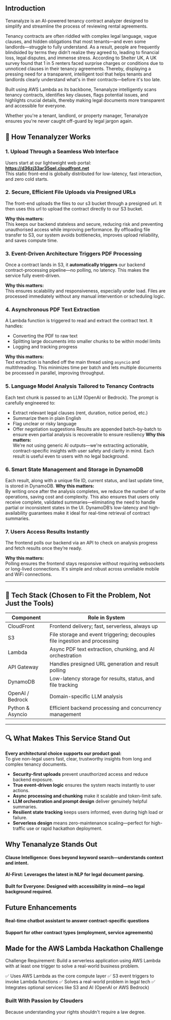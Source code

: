 ## Introduction
Tenanalyze is an AI-powered tenancy contract analyzer designed to simplify and streamline the process of reviewing rental agreements. 

Tenancy contracts are often riddled with complex legal language, vague clauses, and hidden obligations that most tenants—and even some landlords—struggle to fully understand. As a result, people are frequently blindsided by terms they didn’t realize they agreed to, leading to financial loss, legal disputes, and immense stress.
According to Shelter UK, A UK survey found that 1 in 5 renters faced surprise charges or conditions due to unnoticed clauses in their tenancy agreements. Thereby, displaying a pressing need for a transparent, intelligent tool that helps tenants and landlords clearly understand what's in their contracts—before it's too late.

Built using AWS Lambda as its backbone, Tenanalyze intelligently scans tenancy contracts, identifies key clauses, flags potential issues, and highlights crucial details, thereby making legal documents more transparent and accessible for everyone.

Whether you're a tenant, landlord, or property manager, Tenanalyze ensures you're never caught off-guard by legal jargon again.

## 🚀 How Tenanalyzer Works

### 1. Upload Through a Seamless Web Interface  
Users start at our lightweight web portal:  
**https://d36zj33ar35qel.cloudfront.net**  
This static front-end is globally distributed for low-latency, fast interaction, and zero cold starts.

### 2. Secure, Efficient File Uploads via Presigned URLs 
The front-end uploads the files to our s3 bucket through a presigned url. It then uses this url to upload the contract directly to our S3 bucket.

**Why this matters:**  
This keeps our backend stateless and secure, reducing risk and preventing unauthorised access while improving performance. By offloading file transfer to S3, our system avoids bottlenecks, improves upload reliability, and saves compute time.

### 3. Event-Driven Architecture Triggers PDF Processing  
Once a contract lands in S3, it **automatically triggers** our backend contract-processing pipeline—no polling, no latency. This makes the service fully event-driven.

**Why this matters:**  
This ensures scalability and responsiveness, especially under load. Files are processed immediately without any manual intervention or scheduling logic.

### 4. Asynchronous PDF Text Extraction  
A Lambda function is triggered to read and extract the contract text. It handles:
- Converting the PDF to raw text
- Splitting large documents into smaller chunks to be within model limits
- Logging and tracking progress

**Why this matters:**  
Text extraction is handled off the main thread using `asyncio` and multithreading. This minimizes time per batch and lets multiple documents be processed in parallel, improving throughput.

### 5. Language Model Analysis Tailored to Tenancy Contracts  
Each text chunk is passed to an LLM (OpenAI or Bedrock). The prompt is carefully engineered to:
- Extract relevant legal clauses (rent, duration, notice period, etc.)
- Summarize them in plain English
- Flag unclear or risky language
- Offer negotiation suggestions
Results are appended batch-by-batch to ensure even partial analysis is recoverable to ensure resiliency
**Why this matters:**  
We're not using generic AI outputs—we're extracting actionable, contract-specific insights with user safety and clarity in mind. Each result is useful even to users with no legal background.

### 6. Smart State Management and Storage in DynamoDB  
Each result, along with a unique file ID, current status, and last update time, is stored in DynamoDB. 
**Why this matters:**  
By writing once after the analysis completes, we reduce the number of write operations, saving cost and complexity. This also ensures that users only receive complete, validated summaries—eliminating the need to handle partial or inconsistent states in the UI. DynamoDB’s low-latency and high-availability guarantees make it ideal for real-time retrieval of contract summaries.

### 7. Users Access Results Instantly  
The frontend polls our backend via an API to check on analysis progress and fetch results once they’re ready.

**Why this matters:**  
Polling ensures the frontend stays responsive without requiring websockets or long-lived connections. It's simple and robust across unreliable mobile and WiFi connections.

---

## 🧪 Tech Stack (Chosen to Fit the Problem, Not Just the Tools)

| Component         | Role in System                                                                 |
|------------------|---------------------------------------------------------------------------------|
| CloudFront        | Frontend delivery; fast, serverless, always up                                 |
| S3                | File storage and event triggering; decouples file ingestion and processing     |
| Lambda            | Async PDF text extraction, chunking, and AI orchestration                      |
| API Gateway       | Handles presigned URL generation and result polling                           |
| DynamoDB          | Low-latency storage for results, status, and file tracking                     |
| OpenAI / Bedrock  | Domain-specific LLM analysis                                                    |
| Python & Asyncio  | Efficient backend processing and concurrency management                        |

---

## 🔍 What Makes This Service Stand Out

**Every architectural choice supports our product goal:**  
To give non-legal users fast, clear, trustworthy insights from long and complex tenancy documents.

- **Security-first uploads** prevent unauthorized access and reduce backend exposure.
- **True event-driven logic** ensures the system reacts instantly to user actions.
- **Async processing and chunking** make it scalable and token-limit safe.
- **LLM orchestration and prompt design** deliver genuinely helpful summaries.
- **Resilient state tracking** keeps users informed, even during high load or failure.
- **Serverless design** means zero-maintenance scaling—perfect for high-traffic use or rapid hackathon deployment.

## Why Tenanalyze Stands Out
#### Clause Intelligence: Goes beyond keyword search—understands context and intent.

#### AI-First: Leverages the latest in NLP for legal document parsing.

#### Built for Everyone: Designed with accessibility in mind—no legal background required.

## Future Enhancements
#### Real-time chatbot assistant to answer contract-specific questions

#### Support for other contract types (employment, service agreements)

## Made for the AWS Lambda Hackathon Challenge
Challenge Requirement: Build a serverless application using AWS Lambda with at least one trigger to solve a real-world business problem.

✅ Uses AWS Lambda as the core compute layer
✅ S3 event triggers to invoke Lambda functions
✅ Solves a real-world problem in legal tech
✅ Integrates optional services like S3 and AI (OpenAI or AWS Bedrock)

### Built With Passion by Clouders
Because understanding your rights shouldn't require a law degree.
